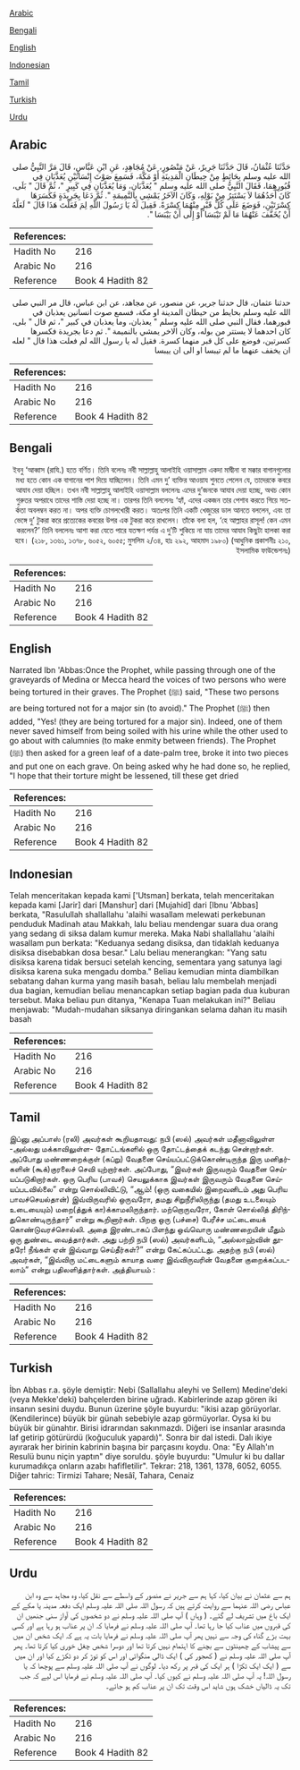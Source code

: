 [Arabic](#arabic)

[Bengali](#bengali)

[English](#english)

[Indonesian](#indonesian)

[Tamil](#tamil)

[Turkish](#turkish)

[Urdu](#urdu)

## Arabic


<div dir="rtl" lang="ar" style={{fontSize:'larger',backgroundColor:'#f8f9fa',padding:20}}>
حَدَّثَنَا عُثْمَانُ، قَالَ حَدَّثَنَا جَرِيرٌ، عَنْ مَنْصُورٍ، عَنْ مُجَاهِدٍ، عَنِ ابْنِ عَبَّاسٍ، قَالَ مَرَّ النَّبِيُّ صلى الله عليه وسلم بِحَائِطٍ مِنْ حِيطَانِ الْمَدِينَةِ أَوْ مَكَّةَ، فَسَمِعَ صَوْتَ إِنْسَانَيْنِ يُعَذَّبَانِ فِي قُبُورِهِمَا، فَقَالَ النَّبِيُّ صلى الله عليه وسلم ‏"‏ يُعَذَّبَانِ، وَمَا يُعَذَّبَانِ فِي كَبِيرٍ ‏"‏، ثُمَّ قَالَ ‏"‏ بَلَى، كَانَ أَحَدُهُمَا لاَ يَسْتَتِرُ مِنْ بَوْلِهِ، وَكَانَ الآخَرُ يَمْشِي بِالنَّمِيمَةِ ‏"‏‏.‏ ثُمَّ دَعَا بِجَرِيدَةٍ فَكَسَرَهَا كِسْرَتَيْنِ، فَوَضَعَ عَلَى كُلِّ قَبْرٍ مِنْهُمَا كِسْرَةً‏.‏ فَقِيلَ لَهُ يَا رَسُولَ اللَّهِ لِمَ فَعَلْتَ هَذَا قَالَ ‏"‏ لَعَلَّهُ أَنْ يُخَفَّفَ عَنْهُمَا مَا لَمْ تَيْبَسَا أَوْ إِلَى أَنْ يَيْبَسَا ‏"‏‏.‏
</div>
<div style={{backgroundColor:'#f8f9fa',padding:20, marginBottom: 10}}><table> <thead> <tr> <th>References:</th> <th></th> </tr> </thead> <tbody><tr><td>Hadith No</td><td>216</td></tr><tr><td>Arabic No</td><td>216</td></tr><tr><td>Reference</td><td>Book 4 Hadith 82</td></tr></tbody></table></div>


<div dir="rtl" lang="ar" style={{fontSize:'larger',backgroundColor:'#f8f9fa',padding:20}}>
حدثنا عثمان، قال حدثنا جرير، عن منصور، عن مجاهد، عن ابن عباس، قال مر النبي صلى الله عليه وسلم بحايط من حيطان المدينة او مكة، فسمع صوت انسانين يعذبان في قبورهما، فقال النبي صلى الله عليه وسلم " يعذبان، وما يعذبان في كبير "، ثم قال " بلى، كان احدهما لا يستتر من بوله، وكان الاخر يمشي بالنميمة ". ثم دعا بجريدة فكسرها كسرتين، فوضع على كل قبر منهما كسرة. فقيل له يا رسول الله لم فعلت هذا قال " لعله ان يخفف عنهما ما لم تيبسا او الى ان ييبسا
</div>
<div style={{backgroundColor:'#f8f9fa',padding:20, marginBottom: 10}}><table> <thead> <tr> <th>References:</th> <th></th> </tr> </thead> <tbody><tr><td>Hadith No</td><td>216</td></tr><tr><td>Arabic No</td><td>216</td></tr><tr><td>Reference</td><td>Book 4 Hadith 82</td></tr></tbody></table></div>

## Bengali


<div dir="rtl" lang="bn" style={{fontSize:'larger',backgroundColor:'#f8f9fa',padding:20}}>
ইবনু ‘আব্বাস (রাযি.) হতে বর্ণিত। তিনি বলেনঃ নবী সাল্লাল্লাহু আলাইহি ওয়াসাল্লাম একদা মাদ্বীনা বা মক্কার বাগানগুলোর মধ্য হতে কোন এক বাগানের পাশ দিয়ে যাচ্ছিলেন। তিনি এমন দু’ ব্যক্তির আওয়ায শুনতে পেলেন যে, তাদেরকে কবরে আযাব দেয়া হচ্ছিল। তখন নবী সাল্লাল্লাহু আলাইহি ওয়াসাল্লাম বললেনঃ এদের দু’জনকে আযাব দেয়া হচ্ছে, অথচ কোন গুরুতর অপরাধে তাদের শাস্তি দেয়া হচ্ছে না। তারপর তিনি বললেনঃ ‘হ্যাঁ, এদের একজন তার পেশাব করতে গিয়ে সতর্কতা অবলম্বন করত না। অপর ব্যক্তি চোগলখোরী করত। অতঃপর তিনি একটি খেজুরের ডাল আনতে বললেন, এবং তা ভেঙ্গে দু’ টুকরা করে প্রত্যেকের কবরের উপর এক টুকরা করে রাখলেন। তাঁকে বলা হল, ‘হে আল্লাহর রাসূল! কেন এমন করলেন?’ তিনি বললেনঃ আশা করা যেতে পারে যতক্ষণ পর্যন্ত এ দু’টি শুকিয়ে না যায় তাদের আযাব কিছুটা হালকা করা হবে। (২১৮, ১৩৬১, ১৩৭৮, ৬০৫২, ৬০৫৫; মুসলিম ২/৩৪, হাঃ ২৯২, আহমাদ ১৯৮০) (আধুনিক প্রকাশনীঃ ২১০, ইসলামিক ফাউন্ডেশনঃ)
</div>
<div style={{backgroundColor:'#f8f9fa',padding:20, marginBottom: 10}}><table> <thead> <tr> <th>References:</th> <th></th> </tr> </thead> <tbody><tr><td>Hadith No</td><td>216</td></tr><tr><td>Arabic No</td><td>216</td></tr><tr><td>Reference</td><td>Book 4 Hadith 82</td></tr></tbody></table></div>

## English


<div dir="ltr" lang="en" style={{fontSize:'larger',backgroundColor:'#f8f9fa',padding:20}}>
Narrated Ibn 'Abbas:Once the Prophet, while passing through one of the graveyards of Medina or Mecca heard the voices of two persons who were being tortured in their graves. The Prophet (ﷺ) said, "These two persons are being tortured not for a major sin (to avoid)." The Prophet (ﷺ) then added, "Yes! (they are being tortured for a major sin). Indeed, one of them never saved himself from being soiled with his urine while the other used to go about with calumnies (to make enmity between friends). The Prophet (ﷺ) then asked for a green leaf of a date-palm tree, broke it into two pieces and put one on each grave. On being asked why he had done so, he replied, "I hope that their torture might be lessened, till these get dried
</div>
<div style={{backgroundColor:'#f8f9fa',padding:20, marginBottom: 10}}><table> <thead> <tr> <th>References:</th> <th></th> </tr> </thead> <tbody><tr><td>Hadith No</td><td>216</td></tr><tr><td>Arabic No</td><td>216</td></tr><tr><td>Reference</td><td>Book 4 Hadith 82</td></tr></tbody></table></div>

## Indonesian


<div dir="ltr" lang="id" style={{fontSize:'larger',backgroundColor:'#f8f9fa',padding:20}}>
Telah menceritakan kepada kami ['Utsman] berkata, telah menceritakan kepada kami [Jarir] dari [Manshur] dari [Mujahid] dari [Ibnu 'Abbas] berkata, "Rasulullah shallallahu 'alaihi wasallam melewati perkebunan penduduk Madinah atau Makkah, lalu beliau mendengar suara dua orang yang sedang di siksa dalam kumur mereka. Maka Nabi shallallahu 'alaihi wasallam pun berkata: "Keduanya sedang disiksa, dan tidaklah keduanya disiksa disebabkan dosa besar." Lalu beliau menerangkan: "Yang satu disiksa karena tidak bersuci setelah kencing, sementara yang satunya lagi disiksa karena suka mengadu domba." Beliau kemudian minta diambilkan sebatang dahan kurma yang masih basah, beliau lalu membelah menjadi dua bagian, kemudian beliau menancapkan setiap bagian pada dua kuburan tersebut. Maka beliau pun ditanya, "Kenapa Tuan melakukan ini?" Beliau menjawab: "Mudah-mudahan siksanya diringankan selama dahan itu masih basah
</div>
<div style={{backgroundColor:'#f8f9fa',padding:20, marginBottom: 10}}><table> <thead> <tr> <th>References:</th> <th></th> </tr> </thead> <tbody><tr><td>Hadith No</td><td>216</td></tr><tr><td>Arabic No</td><td>216</td></tr><tr><td>Reference</td><td>Book 4 Hadith 82</td></tr></tbody></table></div>

## Tamil


<div dir="ltr" lang="ta" style={{fontSize:'larger',backgroundColor:'#f8f9fa',padding:20}}>
இப்னு அப்பாஸ் (ரலி) அவர்கள் கூறியதாவது: நபி (ஸல்) அவர்கள் மதீனாவிலுள்ள -அல்லது மக்காவிலுள்ள- தோட்டங்களில் ஒரு தோட்டத்தைக் கடந்து சென்றார்கள். அப்போது மண்ணறைக்குள் (கப்று) வேதனை செய்யப்பட்டுக்கொண்டிருந்த இரு மனிதர்களின் (கூக்)குரலைச் செவி யுற்றார்கள். அப்போது, “இவர்கள் இருவரும் வேதனை செய்யப்படுகிறார்கள். ஒரு பெரிய (பாவச்) செயலுக்காக இவர்கள் இருவரும் வேதனை செய்யப்படவில்லை” என்று சொல்லிவிட்டு, “ஆம்! (ஒரு வகையில் இறைவனிடம் அது பெரிய பாவச்செயல்தான்) இவ்விருவரில் ஒருவரோ, தமது சிறுநீரிலிருந்து (தமது உடலையும் உடையையும்) மறை(த்துக் கா)க்காமலிருந்தார். மற்றொருவரோ, கோள் சொல்லித் திரிந்துகொண்டிருந்தார்” என்று கூறினார்கள். பிறகு ஒரு (பச்சை) பேரீச்ச மட்டையைக் கொண்டுவரச்சொல்லி. அதை இரண்டாகப் பிளந்து ஒவ்வொரு மண்ணறையின் மீதும் ஒரு துண்டை வைத்தார்கள். அது பற்றி நபி (ஸல்) அவர்களிடம், “அல்லாஹ்வின் தூதரே! நீங்கள் ஏன் இவ்வாறு செய்தீர்கள்?” என்று கேட்கப்பட்டது. அதற்கு நபி (ஸல்) அவர்கள், “இவ்விரு மட்டைகளும் காயாத வரை இவ்விருவரின் வேதனை குறைக்கப்படலாம்” என்று பதிலளித்தார்கள். அத்தியாயம் :
</div>
<div style={{backgroundColor:'#f8f9fa',padding:20, marginBottom: 10}}><table> <thead> <tr> <th>References:</th> <th></th> </tr> </thead> <tbody><tr><td>Hadith No</td><td>216</td></tr><tr><td>Arabic No</td><td>216</td></tr><tr><td>Reference</td><td>Book 4 Hadith 82</td></tr></tbody></table></div>

## Turkish


<div dir="ltr" lang="tr" style={{fontSize:'larger',backgroundColor:'#f8f9fa',padding:20}}>
İbn Abbas r.a. şöyle demiştir: Nebi (Sallallahu aleyhi ve Sellem) Medine'deki (veya Mekke'deki) bahçelerden birine uğradı. Kabirlerinde azap gören iki insanın sesini duydu. Bunun üzerine şöyle buyurdu: "ikisi azap görüyorlar. (Kendilerince) büyük bir günah sebebiyle azap görmüyorlar. Oysa ki bu büyük bir günahtır. Birisi idrarından sakınmazdı. Diğeri ise insanlar arasında laf getirip götürürdü (koğuculuk yapardı)". Sonra bir dal istedi. Dalı ikiye ayırarak her birinin kabrinin başına bir parçasını koydu. Ona: "Ey Allah'ın Resulü bunu niçin yaptın" diye soruldu. şöyle buyurdu: "Umulur ki bu dallar kurumadıkça onların azabı hafifletilir". Tekrar: 218, 1361, 1378, 6052, 6055. Diğer tahric: Tirmizi Tahare; Nesâî, Tahara, Cenaiz
</div>
<div style={{backgroundColor:'#f8f9fa',padding:20, marginBottom: 10}}><table> <thead> <tr> <th>References:</th> <th></th> </tr> </thead> <tbody><tr><td>Hadith No</td><td>216</td></tr><tr><td>Arabic No</td><td>216</td></tr><tr><td>Reference</td><td>Book 4 Hadith 82</td></tr></tbody></table></div>

## Urdu


<div dir="rtl" lang="ur" style={{fontSize:'larger',backgroundColor:'#f8f9fa',padding:20}}>
ہم سے عثمان نے بیان کیا، کہا ہم سے جریر نے منصور کے واسطے سے نقل کیا، وہ مجاہد سے وہ ابن عباس رضی اللہ عنہما سے روایت کرتے ہیں کہ رسول اللہ صلی اللہ علیہ وسلم ایک دفعہ مدینہ یا مکے کے ایک باغ میں تشریف لے گئے۔ ( وہاں ) آپ صلی اللہ علیہ وسلم نے دو شخصوں کی آواز سنی جنھیں ان کی قبروں میں عذاب کیا جا رہا تھا۔ آپ صلی اللہ علیہ وسلم نے فرمایا کہ ان پر عذاب ہو رہا ہے اور کسی بہت بڑے گناہ کی وجہ سے نہیں پھر آپ صلی اللہ علیہ وسلم نے فرمایا بات یہ ہے کہ ایک شخص ان میں سے پیشاب کے چھینٹوں سے بچنے کا اہتمام نہیں کرتا تھا اور دوسرا شخص چغل خوری کیا کرتا تھا۔ پھر آپ صلی اللہ علیہ وسلم نے ( کھجور کی ) ایک ڈالی منگوائی اور اس کو توڑ کر دو ٹکڑے کیا اور ان میں سے ( ایک ایک ٹکڑا ) ہر ایک کی قبر پر رکھ دیا۔ لوگوں نے آپ صلی اللہ علیہ وسلم سے پوچھا کہ یا رسول اللہ! یہ آپ صلی اللہ علیہ وسلم نے کیوں کیا۔ آپ صلی اللہ علیہ وسلم نے فرمایا اس لیے کہ جب تک یہ ڈالیاں خشک ہوں شاید اس وقت تک ان پر عذاب کم ہو جائے۔
</div>
<div style={{backgroundColor:'#f8f9fa',padding:20, marginBottom: 10}}><table> <thead> <tr> <th>References:</th> <th></th> </tr> </thead> <tbody><tr><td>Hadith No</td><td>216</td></tr><tr><td>Arabic No</td><td>216</td></tr><tr><td>Reference</td><td>Book 4 Hadith 82</td></tr></tbody></table></div>